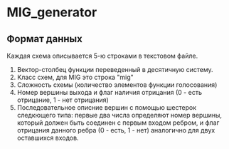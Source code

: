 # MIG_generator
## Формат данных 
Каждая схема описывается 5-ю строками в текстовом файле.
1. Вектор-столбец функции переведенный в десятичную систему.
2. Класс схем, для MIG  это строка "mig"
3. Сложность схемы (количество элементов функции голосования)
4. Номер вершины выхода и флаг наличия отрицания (0 - есть отрицание, 1 - нет отрицания)
5. Последовательное описние вершин с помощью шестерок следкющего типа: первые два числа определяют номер вершины, который должен быть соединен с первым входом ребром, и флаг отрицания данного ребра (0 - есть, 1 - нет) аналогично для двух оставшихся входов.

